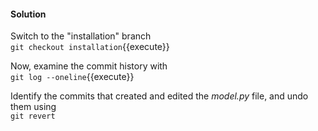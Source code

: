 #### Solution

Switch to the "installation" branch  
`git checkout installation`{{execute}}  

Now, examine the commit history with  
`git log --oneline`{{execute}}  

Identify the commits that created and edited the *model.py* file, and undo them using  
`git revert`